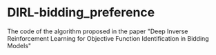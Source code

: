 # DIRL-bidding_preference
The code of the algorithm proposed in the paper "Deep Inverse Reinforcement Learning for Objective Function Identification in Bidding Models"
